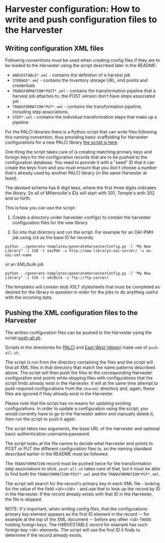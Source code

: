 # Harvester configuration: How to write and push configuration files to the Harvester

## Writing configuration XML files

Following conventions must be used when creating config files if they are to be loaded to the Harvester using the script described later in the README:

- `HARVESTABLE*.xml`  - contains the definition of a harvest job
- `STORAGE*.xml` - contains the Inventory storage URL, end points and credentials
- `TRANSFORMATION*POST*.xml` - contains the transformation pipeline that a harvest job attaches to, the POST version don't have steps associated yet
- `TRANSFORMATION*PUT*.xml` - contains the transformation pipeline, including step associations.
- `STEP*.xml` - contains the individual transformation steps that make up a pipeline

For the PALCI libraries there is a Python script that can write files following this naming convention, thus providing basic scaffolding for Harvester configurations for a new PALCI library [the script is here](../../palci/harvester-configs/generate-templates/generateHarvesterConfig.py)

One thing the script takes care of is creating matching primary keys and foreign keys for the configuration records that are to be pushed to the configuration database. You need to provide it with a "seed" ID that it can create the keys from and you must ensure that you don't choose a number that's already used by another PALCI library (in the same Harvester at least).

The devised scheme has 6 digit keys, where the first three digits indicates the library. So all of Millersville's IDs will start with 301, Temple's with 302 and so forth.

This is how you can use the script:

1) Create a directory under harvester-configs/ to contain the harvester configuration files for the new library

2) Go into that directory and run the script. For example for an OAI-PMH job using `310` as the base ID for records:

  `python ../generate-templates/generateHarvesterConfig.py -l "My New Library" -i 310 -t oaiPmh -u http://new-librarys-oai-server/ -s an-oai-set-name`

or an XML/bulk job

  `python ../generate-templates/generateHarvesterConfig.py -l "My New Library" -i 310 -t xmlBulk -u ftp://ftp-server/`

The templates will contain stub XSLT stylesheets that must be completed as desired for the library in question in order for the jobs to do anything useful with the incoming data.

## Pushing the XML configuration files to the Harvester
The written configuration files can be pushed to the Harvester using the script [push-all.sh](push-all.sh). 

Scripts in the directories for [PALCI](/palci/harvester-configs) and [East-West (demo)](/east-west/harvesting) make use of `push-all.sh`.

The script is run from the directory containing the files and the script will find all XML files in that directory that match the name patterns described above. The script will then push the files to the corresponding Harvester configuration end-points while skipping files with configurations that the script finds already exist in the Harvester. It will at the same time attempt to push required configurations from the `shared/` directory and, again, these files are ignored if they already exist in the Harvester. 

Please note that the script has no means for updating existing configurations. In order to update a configuration using the script, you would currently have to go to the Harvester admin and manually delete it, then run the script to push it again. 

The script takes two arguments, the base URL of the Harvester and optional basic authentication username:password.

The script looks at the file names to decide what Harvester end points to POST or PUT the different configuration files to, so the naming standard described earlier in the README must be followed. 

The `TRANSFORMATION` record must be pushed twice for the transformation step associations to stick. `push-all.sh` takes care of that, but it must be able to find both the `TRANSFORMATION*POST*.xml` and the `TRANSFORMATION*PUT*.xml`.

The script will search for the record's primary key in each XML file - looking for the value of the field &lt;id&gt;&lt;/id&gt; - and use that to look up the record by ID in the Harvester. If the record already exists with that ID in the Harvester, the file is skipped.

NOTE: It's important, when writing config files, that the configurations primary key element appears as the first ID element in the record -- for example at the top of the XML document -- before any other &lt;id&gt; fields holding foreign keys. The HARVESTABLE record for example has such foreign key &lt;id&gt; elements. The script will use the first ID it finds to determine if the record already exists.

